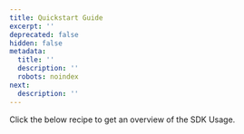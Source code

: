 ```yaml
---
title: Quickstart Guide
excerpt: ''
deprecated: false
hidden: false
metadata:
  title: ''
  description: ''
  robots: noindex
next:
  description: ''
---
```

Click the below recipe to get an overview of the SDK Usage.

<TutorialTile title="VWO FullStack Python SDK Usage" backgroundColor="#018FF4" slug="vwo-fullstack-python-sdk-usage" id="607565a35027300072cd0474" link="https://developers.vwo.com/v4/recipes/vwo-fullstack-python-sdk-usage" />